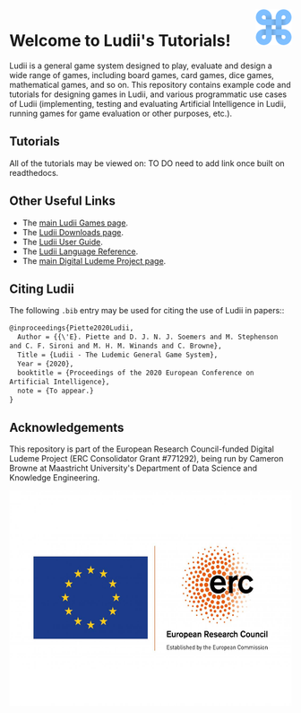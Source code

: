 <img align="right" src="./resources/ludii-logo-64x64.png">

# Welcome to Ludii's Tutorials!

Ludii is a general game system designed to play, evaluate and design a wide range of games, including board games, card games, dice games, mathematical games, 
and so on. This repository contains example code and tutorials for designing games in Ludii, and various programmatic use cases of Ludii (implementing, testing and evaluating Artificial Intelligence in Ludii, running games for game evaluation or other purposes, etc.).

## Tutorials

All of the tutorials may be viewed on: TO DO need to add link once built on readthedocs.

## Other Useful Links

- The [main Ludii Games page](https://ludii.games/).
- The [Ludii Downloads page](https://ludii.games/downloads.php).
- The [Ludii User Guide](https://ludii.games/downloads/LudiiUserGuide.pdf).
- The [Ludii Language Reference](https://ludii.games/downloads/LudiiLanguageReference.pdf).
- The [main Digital Ludeme Project page](http://www.ludeme.eu/).

## Citing Ludii

The following `.bib` entry may be used for citing the use of Ludii in papers::

    @inproceedings{Piette2020Ludii,
      Author = {{\'E}. Piette and D. J. N. J. Soemers and M. Stephenson and C. F. Sironi and M. H. M. Winands and C. Browne},
      Title = {Ludii - The Ludemic General Game System},
      Year = {2020},
      booktitle = {Proceedings of the 2020 European Conference on Artificial Intelligence},
      note = {To appear.}
    }

## Acknowledgements

This repository is part of the European Research Council-funded Digital Ludeme Project (ERC Consolidator Grant \#771292), being run by Cameron Browne at Maastricht University's Department of Data Science and Knowledge Engineering. 

<a href="https://erc.europa.eu/"><img src="./resources/LOGO_ERC-FLAG_EU_.jpg" title="Funded by the European Research Council" alt="European Research Council Logo" height="384"></a>

